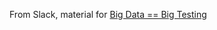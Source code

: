 From Slack, material for [Big Data == Big Testing](https://docs.google.com/presentation/d/1uJXcmUO31kdwjaP8IotkGYmuMBIHZ-p6flNXMITNYNg/edit#slide=id.p4)
